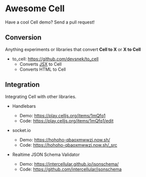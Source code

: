 # Awesome Cell

Have a cool Cell demo? Send a pull request! 

## Conversion

Anything experiments or libraries that convert **Cell to X** or **X to Cell**

- to_cell: https://github.com/devsnek/to_cell
  - Converts [JSX](https://facebook.github.io/react/docs/introducing-jsx.html) to Cell
  - Converts HTML to Cell

## Integration

Integrating Cell with other libraries.

- Handlebars
  - Demo: https://play.celljs.org/items/1mQfq1
  - Code: https://play.celljs.org/items/1mQfq1/edit
  
- socket.io
  - Demo: https://hohoho-qbaoxmwwzj.now.sh/
  - Code: https://hohoho-qbaoxmwwzj.now.sh/_src

- Realtime JSON Schema Validator
  - Demo: https://intercellular.github.io/jsonschema/
  - Code: https://github.com/intercellular/jsonschema
